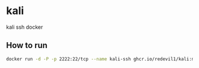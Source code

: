 # kali

kali ssh docker

## How to run
```sh
docker run -d -P -p 2222:22/tcp --name kali-ssh ghcr.io/redevil1/kali:main
```